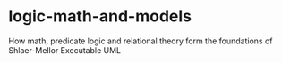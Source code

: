 # logic-math-and-models
How math, predicate logic and relational theory form the foundations of Shlaer-Mellor Executable UML
